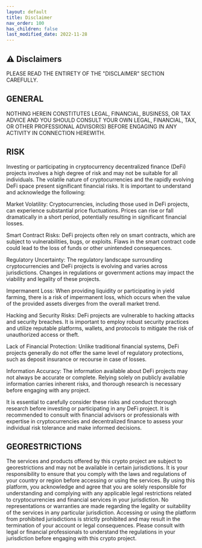 ```yaml
---
layout: default
title: Disclaimer
nav_order: 100
has_children: false
last_modified_date: 2022-11-28
---
```


## ⚠️ Disclaimers

PLEASE READ THE ENTIRETY OF THE "DISCLAIMER" SECTION CAREFULLY.

## GENERAL

NOTHING HEREIN CONSTITUTES LEGAL, FINANCIAL, BUSINESS, OR TAX ADVICE AND YOU SHOULD CONSULT YOUR OWN LEGAL, FINANCIAL, TAX, OR OTHER PROFESSIONAL ADVISOR(S) BEFORE ENGAGING IN ANY ACTIVITY IN CONNECTION HEREWITH.

## RISK
Investing or participating in cryptocurrency decentralized finance (DeFi) projects involves a high degree of risk and may not be suitable for all individuals. The volatile nature of cryptocurrencies and the rapidly evolving DeFi space present significant financial risks. It is important to understand and acknowledge the following:

Market Volatility: Cryptocurrencies, including those used in DeFi projects, can experience substantial price fluctuations. Prices can rise or fall dramatically in a short period, potentially resulting in significant financial losses.

Smart Contract Risks: DeFi projects often rely on smart contracts, which are subject to vulnerabilities, bugs, or exploits. Flaws in the smart contract code could lead to the loss of funds or other unintended consequences.

Regulatory Uncertainty: The regulatory landscape surrounding cryptocurrencies and DeFi projects is evolving and varies across jurisdictions. Changes in regulations or government actions may impact the viability and legality of these projects.

Impermanent Loss: When providing liquidity or participating in yield farming, there is a risk of impermanent loss, which occurs when the value of the provided assets diverges from the overall market trend.

Hacking and Security Risks: DeFi projects are vulnerable to hacking attacks and security breaches. It is important to employ robust security practices and utilize reputable platforms, wallets, and protocols to mitigate the risk of unauthorized access or theft.

Lack of Financial Protection: Unlike traditional financial systems, DeFi projects generally do not offer the same level of regulatory protections, such as deposit insurance or recourse in case of losses.

Information Accuracy: The information available about DeFi projects may not always be accurate or complete. Relying solely on publicly available information carries inherent risks, and thorough research is necessary before engaging with any project.

It is essential to carefully consider these risks and conduct thorough research before investing or participating in any DeFi project. It is recommended to consult with financial advisors or professionals with expertise in cryptocurrencies and decentralized finance to assess your individual risk tolerance and make informed decisions.

## GEORESTRICTIONS
The services and products offered by this crypto project are subject to georestrictions and may not be available in certain jurisdictions. It is your responsibility to ensure that you comply with the laws and regulations of your country or region before accessing or using the services. By using this platform, you acknowledge and agree that you are solely responsible for understanding and complying with any applicable legal restrictions related to cryptocurrencies and financial services in your jurisdiction. No representations or warranties are made regarding the legality or suitability of the services in any particular jurisdiction. Accessing or using the platform from prohibited jurisdictions is strictly prohibited and may result in the termination of your account or legal consequences. Please consult with legal or financial professionals to understand the regulations in your jurisdiction before engaging with this crypto project.
